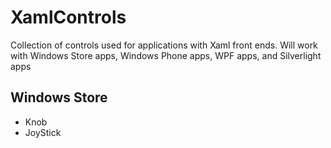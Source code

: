 XamlControls
============

Collection of controls used for applications with Xaml front ends. Will work with Windows Store apps, Windows Phone apps, WPF apps, and Silverlight apps

Windows Store
-------------
- Knob
- JoyStick
